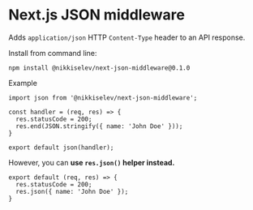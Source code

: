 # Next.js JSON middleware

Adds  `application/json` HTTP `Content-Type` header to an API response.

Install from command line:
```
npm install @nikkiselev/next-json-middleware@0.1.0
```
Example
```
import json from '@nikkiselev/next-json-middleware';

const handler = (req, res) => {
  res.statusCode = 200;
  res.end(JSON.stringify({ name: 'John Doe' }));
}

export default json(handler);
```

However, you can **use `res.json()` helper instead.**

```
export default (req, res) => {
  res.statusCode = 200;
  res.json({ name: 'John Doe' });
}
```
